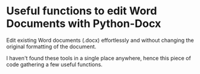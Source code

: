 # Useful functions to edit Word Documents with Python-Docx

Edit existing Word documents (.docx) effortlessly and without changing the original formatting of the document.

I haven't found these tools in a single place anywhere, hence this piece of code gathering a few useful functions.
